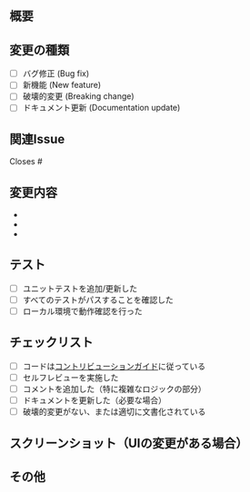 ## 概要
<!-- このPRで何を変更したか簡潔に説明してください -->

## 変更の種類
<!-- 該当するものにチェックを入れてください -->

- [ ] バグ修正 (Bug fix)
- [ ] 新機能 (New feature)
- [ ] 破壊的変更 (Breaking change)
- [ ] ドキュメント更新 (Documentation update)

## 関連Issue
<!-- 関連するIssueがあれば記載してください -->
Closes #

## 変更内容
<!-- 主な変更点を箇条書きで記載してください -->

- 
- 
- 

## テスト
<!-- 実施したテストについて記載してください -->

- [ ] ユニットテストを追加/更新した
- [ ] すべてのテストがパスすることを確認した
- [ ] ローカル環境で動作確認を行った

## チェックリスト

- [ ] コードは[コントリビューションガイド](../CONTRIBUTING.md)に従っている
- [ ] セルフレビューを実施した
- [ ] コメントを追加した（特に複雑なロジックの部分）
- [ ] ドキュメントを更新した（必要な場合）
- [ ] 破壊的変更がない、または適切に文書化されている

## スクリーンショット（UIの変更がある場合）
<!-- UIに変更がある場合は、変更前後のスクリーンショットを追加してください -->

## その他
<!-- レビュアーに伝えたいことがあれば記載してください -->